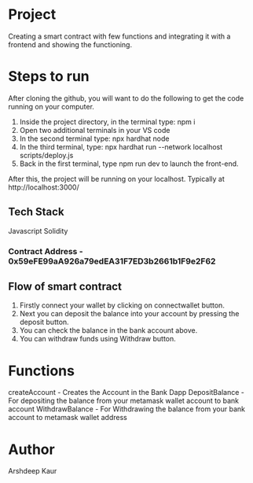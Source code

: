 # Project
Creating a smart contract with few functions and integrating it with a frontend and showing the functioning.

# Steps to run 

After cloning the github, you will want to do the following to get the code running on your computer.

1. Inside the project directory, in the terminal type: npm i
2. Open two additional terminals in your VS code
3. In the second terminal type: npx hardhat node
4. In the third terminal, type: npx hardhat run --network localhost scripts/deploy.js
5. Back in the first terminal, type npm run dev to launch the front-end.

After this, the project will be running on your localhost. 
Typically at http://localhost:3000/

## Tech Stack

Javascript
Solidity



### Contract Address - 0x59eFE99aA926a79edEA31F7ED3b2661b1F9e2F62

## Flow of smart contract

1. Firstly connect your wallet by clicking on connectwallet button.
2. Next you can deposit the balance into your account by pressing the deposit button.
3. You can check the balance in the bank account above.
4. You can withdraw funds using Withdraw button.

# Functions 
createAccount - Creates the Account in the Bank Dapp
DepositBalance - For depositing the balance from your metamask wallet account to bank account
WithdrawBalance - For Withdrawing the balance from your bank account to metamask wallet address 



# Author 
Arshdeep Kaur


